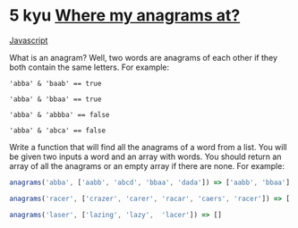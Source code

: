 # 5 kyu [Where my anagrams at?](https://www.codewars.com/kata/523a86aa4230ebb5420001e1)

<!-- START LANGUAGE_LINKS -->

[Javascript](./javascript.js)

<!-- END LANGUAGE_LINKS -->

What is an anagram? Well, two words are anagrams of each other if they both contain the same letters. For example:

```
'abba' & 'baab' == true

'abba' & 'bbaa' == true

'abba' & 'abbba' == false

'abba' & 'abca' == false
```

Write a function that will find all the anagrams of a word from a list. You will be given two inputs a word and an array with words. You should return an array of all the anagrams or an empty array if there are none. For example:

```javascript
anagrams('abba', ['aabb', 'abcd', 'bbaa', 'dada']) => ['aabb', 'bbaa']

anagrams('racer', ['crazer', 'carer', 'racar', 'caers', 'racer']) => ['carer', 'racer']

anagrams('laser', ['lazing', 'lazy',  'lacer']) => []
```

